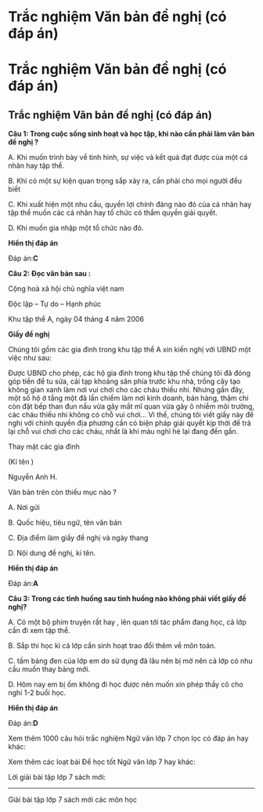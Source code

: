 # Trắc nghiệm Văn bản đề nghị (có đáp án)

# Trắc nghiệm Văn bản đề nghị (có đáp án)

## Trắc nghiệm Văn bản đề nghị (có đáp án)

**Câu 1: Trong cuộc sống sinh hoạt và học tập, khi nào cần phải làm văn bản đề nghị ?**

A. Khi muốn trình bày về tình hình, sự việc và kết quả đạt được của một cá nhân hay tập thể.

B. Khi có một sự kiện quan trọng sắp xảy ra, cần phải cho mọi người đều biết

C. Khi xuất hiện một nhu cầu, quyền lợi chính đáng nào đó của cá nhân hay tập thể muốn các cá nhân hay tổ chức có thẩm quyền giải quyết.

D. Khi muốn gia nhập một tổ chức nào đó.

**Hiển thị đáp án**

Đáp án:**C**

**Câu 2: Đọc văn bản sau :**

Cộng hoà xã hội chủ nghĩa việt nam

Độc lập – Tự do – Hạnh phúc

Khu tập thể A, ngày 04 tháng 4 năm 2006

**Giấy đề nghị**

Chúng tôi gồm các gia đình trong khu tập thể A xin kiến nghị với UBND một việc như sau:

Được UBND cho phép, các hộ gia đình trong khu tập thể chúng tôi đã đóng góp tiền để tu sửa, cải tạp khoảng sân phía trước khu nhà, trồng cây tạo không gian xanh làm nơi vui chơi cho các cháu thiếu nhi. Nhưng gần đây, một số hộ ở tầng một đã lấn chiếm làm nơi kinh doanh, bán hàng, thậm chí còn đặt bếp than đun nấu vừa gây mất mĩ quan vừa gây ô nhiễm môi trường, các cháu thiếu nhi không có chỗ vui chơi… Vì thế, chúng tôi viết giấy này đề nghị với chính quyền địa phương cần có biện pháp giải quyết kịp thời để trả lại chỗ vui chơi cho các cháu, nhất là khi màu nghỉ hè lại đang đến gần.

Thay mặt các gia đình

(Kí tên )

Nguyễn Anh H.

Văn bản trên còn thiếu mục nào ?

A. Nơi gửi

B. Quốc hiệu, tiêu ngữ, tên văn bản

C. Địa điểm làm giấy đề nghị và ngày thang

D. Nội dung đề nghị, kí tên.

**Hiển thị đáp án**

Đáp án:**A**

**Câu 3: Trong các tình huống sau tình huống nào không phải viết giấy đề nghị?**

A. Có một bộ phim truyện rất hay , lên quan tới tác phẩm đang học, cả lớp cần đi xem tập thể.

B. Sắp thi học kì cả lớp cần sinh hoạt trao đổi thêm về môn toán. 

C. tấm bảng đen của lớp em do sử dụng đã lâu nên bị mờ nên cả lớp có nhu cầu muốn thay bảng mới. 

D. Hôm nay em bị ốm không đi học được nên muốn xin phép thầy cô cho nghỉ 1-2 buổi học. 

**Hiển thị đáp án**

Đáp án:**D**

Xem thêm 1000 câu hỏi trắc nghiệm Ngữ văn lớp 7 chọn lọc có đáp án hay khác:

Xem thêm các loạt bài Để học tốt Ngữ văn lớp 7 hay khác:

Lời giải bài tập lớp 7 sách mới:

* * *

Giải bài tập lớp 7 sách mới các môn học

